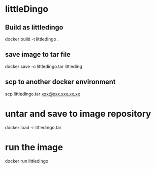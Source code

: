 # littleDingo

## Build as littledingo
docker build -t littledingo .

## save image to tar file
docker save -o littledingo.tar littleding

## scp to another docker environment
scp littledingo.tar xxx@xxx.xxx.xx.xx

# untar and save to image repository
docker load -i littledingo.tar

# run the image
docker run littledingo

